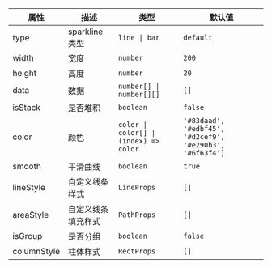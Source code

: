 | **属性**    | **描述**           | **类型**                                                  | **默认值**                                               |
| ----------- | ------------------ | --------------------------------------------------------- | -------------------------------------------------------- |
| type        | sparkline 类型     | <code>line &#124; bar </code>                             | `default`                                                |
| width       | 宽度               | <code>number</code>                                       | `200`                                                    |
| height      | 高度               | <code>number</code>                                       | `20`                                                     |
| data        | 数据               | <code>number[] &#124; number[][]</code>                   | `[]`                                                     |
| isStack     | 是否堆积           | <code>boolean</code>                                      | `false`                                                  |
| color       | 颜色               | <code>color &#124; color[] &#124; (index) => color</code> | `'#83daad', '#edbf45', '#d2cef9', '#e290b3', '#6f63f4']` |
| smooth      | 平滑曲线           | <code>boolean</code>                                      | `true`                                                   |
| lineStyle   | 自定义线条样式     | <code>LineProps</code>                                    | `[]`                                                     |
| areaStyle   | 自定义线条填充样式 | <code>PathProps</code>                                    | `[]`                                                     |
| isGroup     | 是否分组           | <code>boolean</code>                                      | `false`                                                  |
| columnStyle | 柱体样式           | <code>RectProps</code>                                    | `[]`                                                     |

